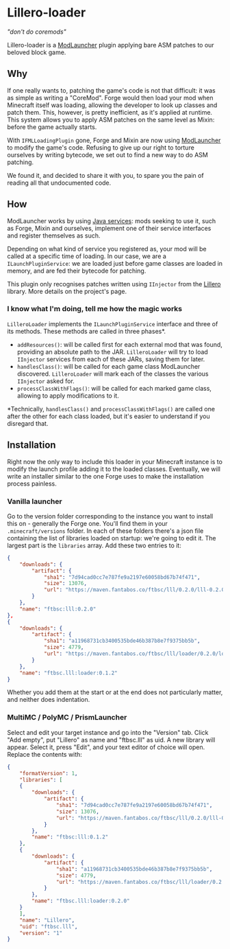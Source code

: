 # Lillero-loader
*"don't do coremods"*

Lillero-loader is a [ModLauncher](https://github.com/McModLauncher/modlauncher) plugin applying bare ASM patches to our beloved block game.

## Why
If one really wants to, patching the game's code is not that difficult: it was as simple as writing a "CoreMod". Forge would then load your mod when Minecraft itself was loading, allowing the developer to look up classes and patch them. This, however, is pretty inefficient, as it's applied at runtime. This system allows you to apply ASM patches on the same level as Mixin: before the game actually starts.

With `IFMLLoadingPlugin` gone, Forge and Mixin are now using [ModLauncher](https://github.com/McModLauncher/modlauncher) to modify the game's code. Refusing to give up our right to torture ourselves by writing bytecode, we set out to find a new way to do ASM patching.

We found it, and decided to share it with you, to spare you the pain of reading all that undocumented code.

## How
ModLauncher works by using [Java services](https://docs.oracle.com/javase/8/docs/api/java/util/ServiceLoader.html): mods seeking to use it, such as Forge, Mixin and ourselves, implement one of their service interfaces and register themselves as such.

Depending on what kind of service you registered as, your mod will be called at a specific time of loading. In our case, we are a `ILaunchPluginService`: we are loaded just before game classes are loaded in memory, and are fed their bytecode for patching.

This plugin only recognises patches written using `IInjector` from the [Lillero](https://git.fantabos.co/lillero) library. More details on the project's page.

### I know what I'm doing, tell me how the magic works
`LilleroLoader` implements the `ILaunchPluginService` interface and three of its methods. These methods are called in three phases*.
 * `addResources()`: will be called first for each external mod that was found, providing an absolute path to the JAR. `LilleroLoader` will try to load `IInjector` services from each of these JARs, saving them for later.
 * `handlesClass()`: will be called for each game class ModLauncher discovered. `LilleroLoader` will mark each of the classes the various `IInjector` asked for.
 * `processClassWithFlags()`: will be called for each marked game class, allowing to apply modifications to it.

\*Technically, `handlesClass()` and `processClassWithFlags()` are called one after the other for each class loaded, but it's easier to understand if you disregard that.

## Installation
Right now the only way to include this loader in your Minecraft instance is to modify the launch profile adding it to the loaded classes. Eventually, we will write an installer similar to the one Forge uses to make the installation process painless.

### Vanilla launcher
Go to the version folder corresponding to the instance you want to install this on - generally the Forge one. You'll find them in your `.minecraft/versions` folder. In each of these folders there's a json file containing the list of libraries loaded on startup: we're going to edit it. The largest part is the `libraries` array. Add these two entries to it:
```json
{
	"downloads": {
		"artifact": {
			"sha1": "7d94cad0cc7e787fe9a2197e60058bd67b74f471",
			"size": 13076,
			"url": "https://maven.fantabos.co/ftbsc/lll/0.2.0/lll-0.2.0.jar"
		}
	},
	"name": "ftbsc:lll:0.2.0"
},
{
	"downloads": {
		"artifact": {
			"sha1": "a11968731cb3400535bde46b387b8e7f9375bb5b",
			"size": 4779,
			"url": "https://maven.fantabos.co/ftbsc/lll/loader/0.2.0/loader-0.2.0.jar"
		}
	},
	"name": "ftbsc.lll:loader:0.1.2"
}
```

Whether you add them at the start or at the end does not particularly matter, and neither does indentation.

### MultiMC / PolyMC / PrismLauncher
Select and edit your target instance and go into the "Version" tab. Click "Add empty", put "Lillero" as name and "ftbsc.lll" as uid. A new library will appear. Select it, press "Edit", and your text editor of choice will open. Replace the contents with:

```json
{
    "formatVersion": 1,
    "libraries": [
    {
        "downloads": {
            "artifact": {
                "sha1": "7d94cad0cc7e787fe9a2197e60058bd67b74f471",
                "size": 13076,
                "url": "https://maven.fantabos.co/ftbsc/lll/0.2.0/lll-0.2.0.jar"
            }
        },
        "name": "ftbsc:lll:0.1.2"
    },
    {
        "downloads": {
            "artifact": {
                "sha1": "a11968731cb3400535bde46b387b8e7f9375bb5b",
                "size": 4779,
                "url": "https://maven.fantabos.co/ftbsc/lll/loader/0.2.0/loader-0.2.0.jar"
            }
        },
        "name": "ftbsc.lll:loader:0.2.0"
    }
    ],
    "name": "Lillero",
    "uid": "ftbsc.lll",
    "version": "1"
}
```
